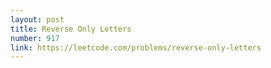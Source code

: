 ```yaml
---
layout: post
title: Reverse Only Letters
number: 917
link: https://leetcode.com/problems/reverse-only-letters
---
```

